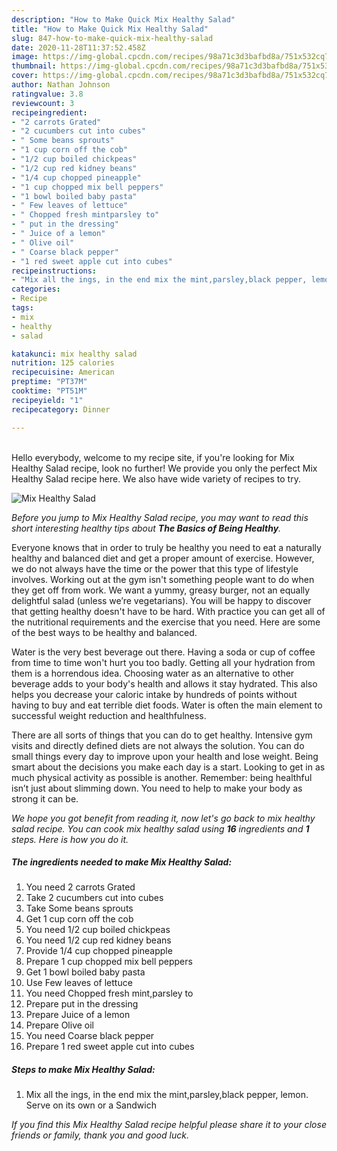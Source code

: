 ```yaml
---
description: "How to Make Quick Mix Healthy Salad"
title: "How to Make Quick Mix Healthy Salad"
slug: 847-how-to-make-quick-mix-healthy-salad
date: 2020-11-28T11:37:52.458Z
image: https://img-global.cpcdn.com/recipes/98a71c3d3bafbd8a/751x532cq70/mix-healthy-salad-recipe-main-photo.jpg
thumbnail: https://img-global.cpcdn.com/recipes/98a71c3d3bafbd8a/751x532cq70/mix-healthy-salad-recipe-main-photo.jpg
cover: https://img-global.cpcdn.com/recipes/98a71c3d3bafbd8a/751x532cq70/mix-healthy-salad-recipe-main-photo.jpg
author: Nathan Johnson
ratingvalue: 3.8
reviewcount: 3
recipeingredient:
- "2 carrots Grated"
- "2 cucumbers cut into cubes"
- " Some beans sprouts"
- "1 cup corn off the cob"
- "1/2 cup boiled chickpeas"
- "1/2 cup red kidney beans"
- "1/4 cup chopped pineapple"
- "1 cup chopped mix bell peppers"
- "1 bowl boiled baby pasta"
- " Few leaves of lettuce"
- " Chopped fresh mintparsley to"
- " put in the dressing"
- " Juice of a lemon"
- " Olive oil"
- " Coarse black pepper"
- "1 red sweet apple cut into cubes"
recipeinstructions:
- "Mix all the ings, in the end mix the mint,parsley,black pepper, lemon. Serve on its own or a Sandwich"
categories:
- Recipe
tags:
- mix
- healthy
- salad

katakunci: mix healthy salad 
nutrition: 125 calories
recipecuisine: American
preptime: "PT37M"
cooktime: "PT51M"
recipeyield: "1"
recipecategory: Dinner

---
```

<br>
Hello everybody, welcome to my recipe site, if you're looking for Mix Healthy Salad recipe, look no further! We provide you only the perfect Mix Healthy Salad recipe here. We also have wide variety of recipes to try.
<br>


![Mix Healthy Salad](https://img-global.cpcdn.com/recipes/98a71c3d3bafbd8a/751x532cq70/mix-healthy-salad-recipe-main-photo.jpg)

<i>Before you jump to Mix Healthy Salad recipe, you may want to read this short interesting healthy tips about <strong>The Basics of Being Healthy</strong>.</i>

Everyone knows that in order to truly be healthy you need to eat a naturally healthy and balanced diet and get a proper amount of exercise. However, we do not always have the time or the power that this type of lifestyle involves. Working out at the gym isn't something people want to do when they get off from work. We want a yummy, greasy burger, not an equally delightful salad (unless we’re vegetarians). You will be happy to discover that getting healthy doesn't have to be hard. With practice you can get all of the nutritional requirements and the exercise that you need. Here are some of the best ways to be healthy and balanced.

Water is the very best beverage out there. Having a soda or cup of coffee from time to time won't hurt you too badly. Getting all your hydration from them is a horrendous idea. Choosing water as an alternative to other beverage adds to your body's health and allows it stay hydrated. This also helps you decrease your caloric intake by hundreds of points without having to buy and eat terrible diet foods. Water is often the main element to successful weight reduction and healthfulness.

There are all sorts of things that you can do to get healthy. Intensive gym visits and directly defined diets are not always the solution. You can do small things every day to improve upon your health and lose weight. Being smart about the decisions you make each day is a start. Looking to get in as much physical activity as possible is another. Remember: being healthful isn’t just about slimming down. You need to help to make your body as strong it can be. 


<i>We hope you got benefit from reading it, now let's go back to mix healthy salad recipe. You can cook mix healthy salad using <strong>16</strong> ingredients and <strong>1</strong> steps. Here is how you do it.
</i>

##### The ingredients needed to make Mix Healthy Salad:

1. You need 2 carrots Grated
1. Take 2 cucumbers cut into cubes
1. Take  Some beans sprouts
1. Get 1 cup corn off the cob
1. You need 1/2 cup boiled chickpeas
1. You need 1/2 cup red kidney beans
1. Provide 1/4 cup chopped pineapple
1. Prepare 1 cup chopped mix bell peppers
1. Get 1 bowl boiled baby pasta
1. Use  Few leaves of lettuce
1. You need  Chopped fresh mint,parsley to
1. Prepare  put in the dressing
1. Prepare  Juice of a lemon
1. Prepare  Olive oil
1. You need  Coarse black pepper
1. Prepare 1 red sweet apple cut into cubes


##### Steps to make Mix Healthy Salad:

1. Mix all the ings, in the end mix the mint,parsley,black pepper, lemon. Serve on its own or a Sandwich


<i>If you find this Mix Healthy Salad recipe helpful please share it to your close friends or family, thank you and good luck.</i>
